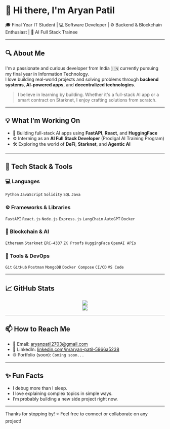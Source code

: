# 👋 Hi there, I'm Aryan Patil

🎓 Final Year IT Student | 💻 Software Developer | ⚙️ Backend & Blockchain Enthusiast | 🤖 AI Full Stack Trainee

---

## 🔍 About Me

I'm a passionate and curious developer from India 🇮🇳 currently pursuing my final year in Information Technology.  
I love building real-world projects and solving problems through **backend systems**, **AI-powered apps**, and **decentralized technologies**.

> I believe in learning by building. Whether it's a full-stack AI app or a smart contract on Starknet, I enjoy crafting solutions from scratch.

---

## 💡 What I’m Working On
- 🚀 Building full-stack AI apps using **FastAPI**, **React**, and **HuggingFace**
- ⚙️ Interning as an **AI Full Stack Developer** (Prodigal AI Training Program)
- 🛠️ Exploring the world of **DeFi**, **Starknet**, and **Agentic AI**


---

## 🧰 Tech Stack & Tools

### 💻 Languages
`Python` `JavaScript` `Solidity` `SQL` `Java`

### ⚙️ Frameworks & Libraries
`FastAPI` `React.js` `Node.js` `Express.js` `LangChain` `AutoGPT` `Docker`

### 🔗 Blockchain & AI
`Ethereum` `Starknet` `ERC-4337` `ZK Proofs` `HuggingFace` `OpenAI APIs`

### 🧪 Tools & DevOps
`Git` `GitHub` `Postman` `MongoDB` `Docker Compose` `CI/CD` `VS Code`

---

## 📈 GitHub Stats

<p align="center">
  <img src="https://github-readme-stats.vercel.app/api?username=aryanpatil2703&show_icons=true&theme=tokyonight" />
  <br/>
  <img src="https://github-readme-stats.vercel.app/api/top-langs/?username=aryanpatil2703&layout=compact&theme=tokyonight" />
</p>

---

## 📫 How to Reach Me

- 💌 Email: [aryanpatil2703@gmail.com](mailto:aryanpatil2703@gmail.com)
- 💼 LinkedIn: [linkedin.com/in/aryan-patil-5966a5238](https://www.linkedin.com/in/aryan-patil-5966a5238/)
- 🌐 Portfolio (soon): `Coming soon...`

---

## ✨ Fun Facts
- I debug more than I sleep.
- I love explaining complex topics in simple ways.
- I’m probably building a new side project right now.

---

Thanks for stopping by! ⭐ Feel free to connect or collaborate on any project!
